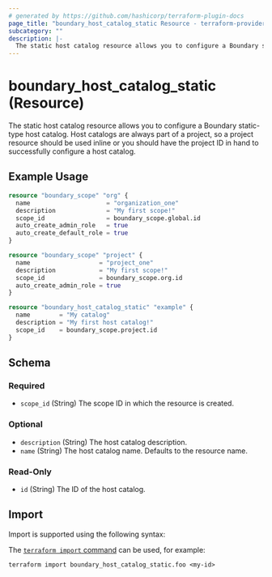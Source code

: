 ```yaml
---
# generated by https://github.com/hashicorp/terraform-plugin-docs
page_title: "boundary_host_catalog_static Resource - terraform-provider-boundary"
subcategory: ""
description: |-
  The static host catalog resource allows you to configure a Boundary static-type host catalog. Host catalogs are always part of a project, so a project resource should be used inline or you should have the project ID in hand to successfully configure a host catalog.
---
```


# boundary_host_catalog_static (Resource)

The static host catalog resource allows you to configure a Boundary static-type host catalog. Host catalogs are always part of a project, so a project resource should be used inline or you should have the project ID in hand to successfully configure a host catalog.

## Example Usage

```terraform
resource "boundary_scope" "org" {
  name                     = "organization_one"
  description              = "My first scope!"
  scope_id                 = boundary_scope.global.id
  auto_create_admin_role   = true
  auto_create_default_role = true
}

resource "boundary_scope" "project" {
  name                   = "project_one"
  description            = "My first scope!"
  scope_id               = boundary_scope.org.id
  auto_create_admin_role = true
}

resource "boundary_host_catalog_static" "example" {
  name        = "My catalog"
  description = "My first host catalog!"
  scope_id    = boundary_scope.project.id
}
```

<!-- schema generated by tfplugindocs -->
## Schema

### Required

- `scope_id` (String) The scope ID in which the resource is created.

### Optional

- `description` (String) The host catalog description.
- `name` (String) The host catalog name. Defaults to the resource name.

### Read-Only

- `id` (String) The ID of the host catalog.

## Import

Import is supported using the following syntax:

The [`terraform import` command](https://developer.hashicorp.com/terraform/cli/commands/import) can be used, for example:

```shell
terraform import boundary_host_catalog_static.foo <my-id>
```
